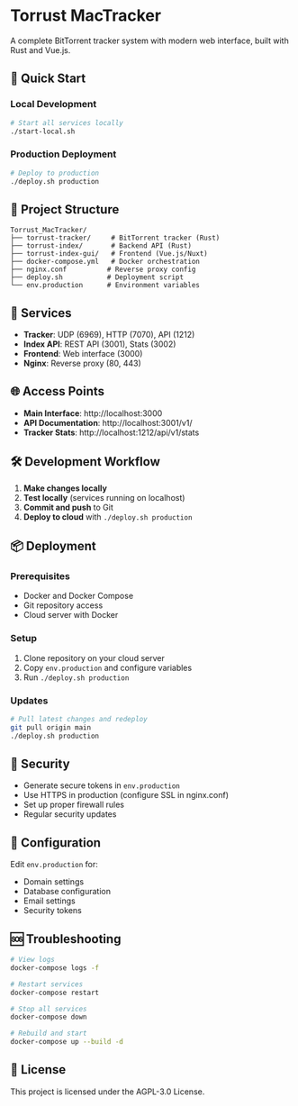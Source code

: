 # Torrust MacTracker

A complete BitTorrent tracker system with modern web interface, built with Rust and Vue.js.

## 🚀 Quick Start

### Local Development
```bash
# Start all services locally
./start-local.sh
```

### Production Deployment
```bash
# Deploy to production
./deploy.sh production
```

## 📁 Project Structure

```
Torrust_MacTracker/
├── torrust-tracker/     # BitTorrent tracker (Rust)
├── torrust-index/       # Backend API (Rust)
├── torrust-index-gui/   # Frontend (Vue.js/Nuxt)
├── docker-compose.yml   # Docker orchestration
├── nginx.conf          # Reverse proxy config
├── deploy.sh           # Deployment script
└── env.production      # Environment variables
```

## 🔧 Services

- **Tracker**: UDP (6969), HTTP (7070), API (1212)
- **Index API**: REST API (3001), Stats (3002)
- **Frontend**: Web interface (3000)
- **Nginx**: Reverse proxy (80, 443)

## 🌐 Access Points

- **Main Interface**: http://localhost:3000
- **API Documentation**: http://localhost:3001/v1/
- **Tracker Stats**: http://localhost:1212/api/v1/stats

## 🛠 Development Workflow

1. **Make changes locally**
2. **Test locally** (services running on localhost)
3. **Commit and push** to Git
4. **Deploy to cloud** with `./deploy.sh production`

## 📦 Deployment

### Prerequisites
- Docker and Docker Compose
- Git repository access
- Cloud server with Docker

### Setup
1. Clone repository on your cloud server
2. Copy `env.production` and configure variables
3. Run `./deploy.sh production`

### Updates
```bash
# Pull latest changes and redeploy
git pull origin main
./deploy.sh production
```

## 🔐 Security

- Generate secure tokens in `env.production`
- Use HTTPS in production (configure SSL in nginx.conf)
- Set up proper firewall rules
- Regular security updates

## 📝 Configuration

Edit `env.production` for:
- Domain settings
- Database configuration
- Email settings
- Security tokens

## 🆘 Troubleshooting

```bash
# View logs
docker-compose logs -f

# Restart services
docker-compose restart

# Stop all services
docker-compose down

# Rebuild and start
docker-compose up --build -d
```

## 📄 License

This project is licensed under the AGPL-3.0 License.
